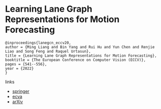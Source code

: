 # Learning Lane Graph Representations for Motion Forecasting

```
@inproceedings{lanegcn_eccv20,
author = {Ming Liang and Bin Yang and Rui Hu and Yun Chen and Renjie Liao and Song Feng and Raquel Urtasun},
title = {Learning Lane Graph Representations for Motion Forecasting},
booktitle = {The European Conference on Computer Vision (ECCV)},
pages = {541--556},
year = {2022}
}
```

links
- [springer](https://link.springer.com/chapter/10.1007/978-3-030-58536-5_32)
- [ecva](https://www.ecva.net/papers/eccv_2020/papers_ECCV/html/3622_ECCV_2020_paper.php)
- [arXiv](https://arxiv.org/abs/2007.13732)
